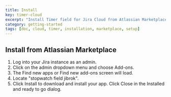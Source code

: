 ```yaml
---
title: Install
key: timer-cloud
excerpt: "Install Timer field for Jira Cloud from Atlassian Marketplace with step-by-step admin installation and configuration guide."
category: getting-started
tags: [doc, cloud, timer, installation, marketplace, setup]
---
```



## Install from Atlassian Marketplace


1. Log into your Jira instance as an admin.
2. Click on the admin dropdown menu and choose Add-ons.
3. The Find new apps or Find new add-ons screen will load.
4. Locate "stopwatch field jibrok".
5. Click Install to download and install your app.
Click Close in the Installed and ready to go dialog.


